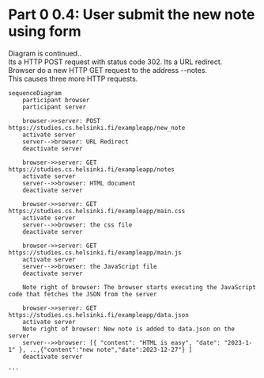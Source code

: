 # Part 0 0.4: User submit the new note using form
Diagram is continued..  
Its a HTTP POST request with status code 302. Its a URL redirect.  
Browser do a new HTTP GET request to the address --notes.  
This causes three more HTTP requests.

```mermaid
sequenceDiagram
    participant browser
    participant server
    
    browser->>server: POST https://studies.cs.helsinki.fi/exampleapp/new_note
    activate server
    server-->browser: URL Redirect
    deactivate server 

    browser->>server: GET https://studies.cs.helsinki.fi/exampleapp/notes
    activate server
    server-->>browser: HTML document
    deactivate server

    browser->>server: GET https://studies.cs.helsinki.fi/exampleapp/main.css
    activate server
    server-->>browser: the css file
    deactivate server

    browser->>server: GET https://studies.cs.helsinki.fi/exampleapp/main.js
    activate server
    server-->>browser: the JavaScript file
    deactivate server

    Note right of browser: The browser starts executing the JavaScript code that fetches the JSON from the server

    browser->>server: GET https://studies.cs.helsinki.fi/exampleapp/data.json
    activate server
    Note right of browser: New note is added to data.json on the server
    server-->>browser: [{ "content": "HTML is easy", "date": "2023-1-1" }, ..,{"content":"new note","date":2023-12-27"} ]
    deactivate server

'''    
